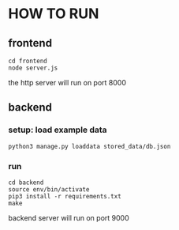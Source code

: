 # HOW TO RUN 

## frontend 

```
cd frontend
node server.js
```
the http server will run on port 8000


## backend 
### setup: load example data
```
python3 manage.py loaddata stored_data/db.json
```
### run
```
cd backend
source env/bin/activate
pip3 install -r requirements.txt
make
```
backend server will run on port 9000
